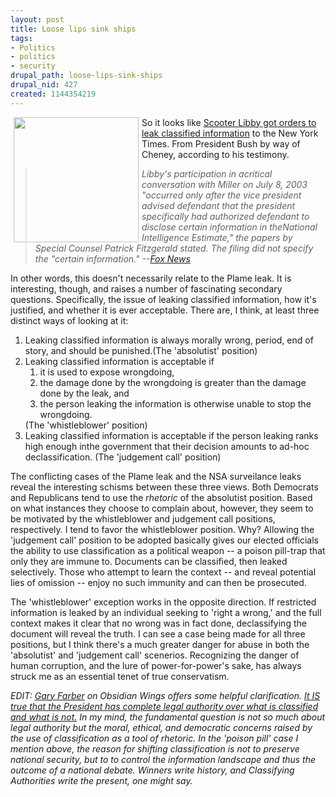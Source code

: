 ```yaml
--- 
layout: post
title: Loose lips sink ships
tags: 
- Politics
- politics
- security
drupal_path: loose-lips-sink-ships
drupal_nid: 427
created: 1144354219
---
```

<a href="http://www.ohiohistory.org/etcetera/exhibits/kilroy/posters/someonetalked.html"><img src="http://www.ohiohistory.org/etcetera/exhibits/kilroy/posters/images/someon~1.jpg" align=left hspace=5 width=200></a> So it looks like <a href="http://www.thesmokinggun.com/archive/0406061libby1.html">Scooter Libby got orders to leak classified information</a> to the New York Times. From President Bush by way of Cheney, according to his testimony.

<blockquote><i>Libby's participation in acritical conversation with Miller on July 8, 2003 "occurred only after the vice president advised defendant that the president specifically had authorized defendant to disclose certain information in theNational Intelligence Estimate," the papers by Special Counsel Patrick Fitzgerald stated. The filing did not specify the "certain information." --<a href="http://www.foxnews.com/story/0,2933,190843,00.html">Fox News</a></i></blockquote>

In other words, this doesn't necessarily relate to the Plame leak. It is interesting, though, and raises a number of fascinating secondary questions. Specifically, the issue of leaking classified information, how it's justified, and whether it is ever acceptable. There are, I think, at least three distinct ways of looking at it:

<ol><li> Leaking classified information is always morally wrong, period, end of story, and should be punished.(The 'absolutist' position)</li>

<li>Leaking classified information is acceptable if <ol><li>it is used to expose wrongdoing,</li>

<li>the damage done by the wrongdoing is greater than the damage done by the leak, and</li>

<li>the person leaking the information is otherwise unable to stop the wrongdoing.</li></ol>(The 'whistleblower' position)</li>

<li> Leaking classified information is acceptable if the person leaking ranks high enough inthe government that their decision amounts to ad-hoc declassification. (The 'judgement call' position)</li></ol>

The conflicting cases of the Plame leak and the NSA surveilance leaks reveal the interesting schisms between these three views. Both Democrats and Republicans tend to use the <i>rhetoric</i> of the absolutist position. Based on what instances they choose to complain about, however, they seem to be motivated by the whistleblower and judgement call positions, respectively. I tend to favor the whistleblower position. Why? Allowing the 'judgement call' position to be adopted basically gives our elected officials the ability to use classification as a political weapon -- a poison pill-trap that only they are immune to. Documents can be classified, then leaked selectively. Those who attempt to learn the context -- and reveal potential lies of omission -- enjoy no such immunity and can then be prosecuted.

The 'whistleblower' exception works in the opposite direction. If restricted information is leaked by an individual seeking to 'right a wrong,' and the full context makes it clear that no wrong was in fact done, declassifying the document will reveal the truth. I can see a case being made for all three positions, but I think there's a much greater danger for abuse in both the 'absolutist' and 'judgement call' scenerios. Recognizing the danger of human corruption, and the lure of power-for-power's sake, has always struck me as an essential tenet of true conservatism.

<i>EDIT: <a href="http://amygdalagf.blogspot.com/">Gary Farber</a> on Obsidian Wings offers some helpful clarification. <a href="http://www.dss.mil/seclib/eo12958.htm">It IS true that the President has complete legal authority over what is classified and what is not.</a> In my mind, the fundamental question is not so much about legal authority but the moral, ethical, and democratic concerns raised by the use of classification as a tool of rhetoric. In the 'poison pill' case I mention above, the reason for shifting classification is not to preserve national security, but to to control the information landscape and thus the outcome of a national debate. Winners write history, and Classifying Authorities write the present, one might say.</i>
